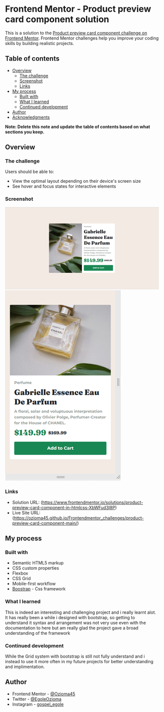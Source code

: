 # Frontend Mentor - Product preview card component solution

This is a solution to the [Product preview card component challenge on Frontend Mentor](https://www.frontendmentor.io/challenges/product-preview-card-component-GO7UmttRfa). Frontend Mentor challenges help you improve your coding skills by building realistic projects. 

## Table of contents

- [Overview](#overview)
  - [The challenge](#the-challenge)
  - [Screenshot](#screenshot)
  - [Links](#links)
- [My process](#my-process)
  - [Built with](#built-with)
  - [What I learned](#what-i-learned)
  - [Continued development](#continued-development)
- [Author](#author)
- [Acknowledgments](#acknowledgments)

**Note: Delete this note and update the table of contents based on what sections you keep.**

## Overview

### The challenge

Users should be able to:

- View the optimal layout depending on their device's screen size
- See hover and focus states for interactive elements

### Screenshot

![](images/Desktop_view.png)
![](images/mobile_view.png)


### Links

- Solution URL: (https://www.frontendmentor.io/solutions/product-preview-card-component-in-htmlcss-XbWFud3I8P)
- Live Site URL:(https://ozioma45.github.io/Frontendmentor_challenges/product-preview-card-component-main/)

## My process

### Built with

- Semantic HTML5 markup
- CSS custom properties
- Flexbox
- CSS Grid
- Mobile-first workflow
- [Boostrap](https://getbootstrap.com/docs/5.0/) - Css framework

### What I learned

This is indeed an interesting and challenging project and i really learnt alot. It has really been a while i designed with bootstrap, so getting to understand it syntax and arrangement was not very use even with the documentation to here but am really glad the project gave a broad understanding of the framework

### Continued development

While the Grid system with bootstrap is still not fully understand and i instead to use it more often in my future projects for better understanding and implimentation.

## Author

- Frontend Mentor - [@Ozioma45](https://www.frontendmentor.io/profile/Ozioma45)
- Twitter - [@EgoleOzioma](https://www.twitter.com/EgoleOzioma)
- Instagram - [gospel_egole](https://www.instagram.com/gospel_egole)
